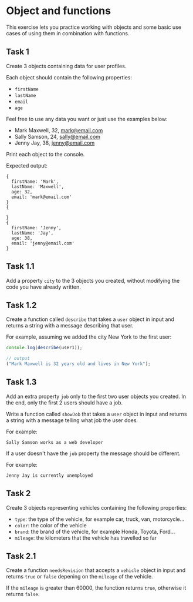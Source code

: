 # Object and functions

This exercise lets you practice working with objects and some basic use cases of using them in combination with functions.

## Task 1

Create 3 objects containing data for user profiles.

Each object should contain the following properties:

- `firstName`
- `lastName`
- `email`
- `age`

Feel free to use any data you want or just use the examples below:

- Mark Maxwell, 32, mark@email.com
- Sally Samson, 24, sally@email.com
- Jenny Jay, 38, jenny@email.com

Print each object to the console.

Expected output:

```plaintext
{
  firstName: 'Mark',
  lastName: 'Maxwell',
  age: 32,
  email: 'mark@email.com'
}
{

}
{
  firstName: 'Jenny',
  lastName: 'Jay',
  age: 38,
  email: 'jenny@email.com'
}
```

## Task 1.1

Add a property `city` to the 3 objects you created, without modifying the code you have already written.

## Task 1.2

Create a function called `describe` that takes a `user` object in input and returns a string with a message describing that user.

For example, assuming we added the city New York to the first user:

```javascript
console.log(describe(user1));

// output
("Mark Maxwell is 32 years old and lives in New York");
```

## Task 1.3

Add an extra property `job` only to the first two user objects you created. In the end, only the first 2 users should have a job.

Write a function called `showJob` that takes a `user` object in input and returns a string with a message telling what job the user does.

For example:

```plaintext
Sally Samson works as a web developer
```

If a user doesn't have the `job` property the message should be different.

For example:

```plaintext
Jenny Jay is currently unemployed
```

## Task 2

Create 3 objects representing vehicles containing the following properties:

- `type`: the type of the vehicle, for example car, truck, van, motorcycle...
- `color`: the color of the vehicle
- `brand`: the brand of the vehicle, for example Honda, Toyota, Ford...
- `mileage`: the kilometers that the vehicle has travelled so far

## Task 2.1

Create a function `needsRevision` that accepts a `vehicle` object in input and returns `true` or `false` depening on the `mileage` of the vehicle.

If the `mileage` is greater than 60000, the function returns `true`, otherwise it returns `false`.
